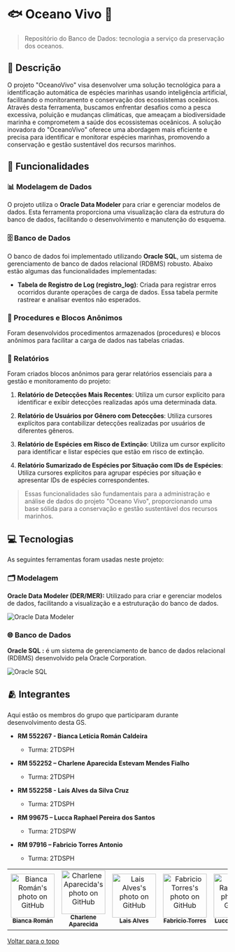 # 🐟 Oceano Vivo 🌊

> Repositório do Banco de Dados: tecnologia a serviço da preservação dos oceanos.

## 📌 Descrição

O projeto "OceanoVivo" visa desenvolver uma solução tecnológica para a identificação automática de espécies marinhas usando inteligência artificial, facilitando o monitoramento e conservação dos ecossistemas oceânicos. Através desta ferramenta, buscamos enfrentar desafios como a pesca excessiva, poluição e mudanças climáticas, que ameaçam a biodiversidade marinha e comprometem a saúde dos ecossistemas oceânicos. A solução inovadora do "OceanoVivo" oferece uma abordagem mais eficiente e precisa para identificar e monitorar espécies marinhas, promovendo a conservação e gestão sustentável dos recursos marinhos.

## 🚀 Funcionalidades

### 📊 Modelagem de Dados

O projeto utiliza o **Oracle Data Modeler** para criar e gerenciar modelos de dados. Esta ferramenta proporciona uma visualização clara da estrutura do banco de dados, facilitando o desenvolvimento e manutenção do esquema.

### 🗄️ Banco de Dados

O banco de dados foi implementado utilizando **Oracle SQL**, um sistema de gerenciamento de banco de dados relacional (RDBMS) robusto. Abaixo estão algumas das funcionalidades implementadas:

- **Tabela de Registro de Log (registro_log)**: Criada para registrar erros ocorridos durante operações de carga de dados. Essa tabela permite rastrear e analisar eventos não esperados.

### 🔧 Procedures e Blocos Anônimos

Foram desenvolvidos procedimentos armazenados (procedures) e blocos anônimos para facilitar a carga de dados nas tabelas criadas. 

### 📃 Relatórios

Foram criados blocos anônimos para gerar relatórios essenciais para a gestão e monitoramento do projeto:

1. **Relatório de Detecções Mais Recentes**: Utiliza um cursor explícito para identificar e exibir detecções realizadas após uma determinada data.

2. **Relatório de Usuários por Gênero com Detecções**: Utiliza cursores explícitos para contabilizar detecções realizadas por usuários de diferentes gêneros.

3. **Relatório de Espécies em Risco de Extinção**: Utiliza um cursor explícito para identificar e listar espécies que estão em risco de extinção.

4. **Relatório Sumarizado de Espécies por Situação com IDs de Espécies**: Utiliza cursores explícitos para agrupar espécies por situação e apresentar IDs de espécies correspondentes.

> Essas funcionalidades são fundamentais para a administração e análise de dados do projeto "Oceano Vivo", proporcionando uma base sólida para a conservação e gestão sustentável dos recursos marinhos.

## 💻 Tecnologias

As seguintes ferramentas foram usadas neste projeto:

### 🗂️ Modelagem
**Oracle Data Modeler (DER/MER):** Utilizado para criar e gerenciar modelos de dados, facilitando a visualização e a estruturação do banco de dados.

![Oracle Data Modeler](https://img.shields.io/badge/Oracle_Data_Modeler-F80000?style=for-the-badge&logo=oracle&logoColor=white)

### 🌐 Banco de Dados
**Oracle SQL :**  é um sistema de gerenciamento de banco de dados relacional (RDBMS) desenvolvido pela Oracle Corporation. 

![Oracle SQL](https://img.shields.io/badge/Oracle_SQL-F80000?style=for-the-badge&logo=oracle&logoColor=white)

## 🫂 Integrantes

Aqui estão os membros do grupo que participaram durante desenvolvimento desta GS.

* **RM 552267 - Bianca Leticia Román Caldeira**
  - Turma: 2TDSPH
    
* **RM 552252 – Charlene Aparecida Estevam Mendes Fialho**
  - Turma: 2TDSPH

* **RM 552258 - Laís Alves da Silva Cruz**
  - Turma: 2TDSPH

* **RM 99675 – Lucca Raphael Pereira dos Santos**
  - Turma: 2TDSPW

* **RM 97916 – Fabricio Torres Antonio**
  - Turma: 2TDSPH

<table>
  <tr>
        <td align="center">
      <a href="https://github.com/biancaroman">
        <img src="https://avatars.githubusercontent.com/u/128830935?v=4" width="100px;" border-radius='50%' alt="Bianca Román's photo on GitHub"/><br>
        <sub>
          <b>Bianca Román</b>
        </sub>
      </a>
    </td>
    <td align="center">
      <a href="https://github.com/charlenefialho">
        <img src="https://avatars.githubusercontent.com/u/94643076?v=4" width="100px;" border-radius='50%' alt="Charlene Aparecida's photo on GitHub"/><br>
        <sub>
          <b>Charlene Aparecida</b>
        </sub>
      </a>
    </td>
    <td align="center">
      <a href="https://github.com/laiscrz">
        <img src="https://avatars.githubusercontent.com/u/133046134?v=4" width="100px;" alt="Lais Alves's photo on GitHub"/><br>
        <sub>
          <b>Lais Alves</b>
        </sub>
      </a>
    </td>
     <td align="center">
      <a href="https://github.com/Fabs0602">
        <img src="https://avatars.githubusercontent.com/u/111320639?v=4" width="100px;" border-radius='50%' alt="Fabricio Torres's photo on GitHub"/><br>
        <sub>
          <b>Fabricio Torres</b>
        </sub>
      </a>
    </td>
    <td align="center">
      <a href="https://github.com/LuccaRaphael">
        <img src="https://avatars.githubusercontent.com/u/127765063?v=4" width="100px;" border-radius='50%' alt="Lucca Raphael's photo on GitHub"/><br>
        <sub>
          <b>Lucca Raphael</b>
        </sub>
      </a>
    </td>
  </tr>
</table>

<a href="#top">Voltar para o topo</a>
